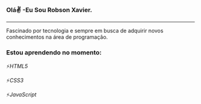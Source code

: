 ### Olá:v: -Eu  Sou Robson Xavier.
---
Fascinado por tecnologia e sempre em busca de adquirir novos conhecimentos na área de programaçâo.

### Estou aprendendo no  momento:

:zap:*HTML5*

:zap:*CSS3*

:zap:*JavaScript*